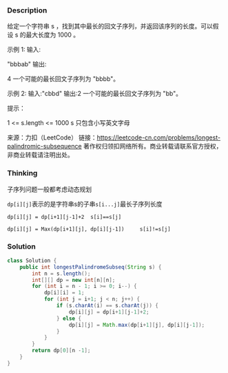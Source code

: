 ### Description

给定一个字符串 s ，找到其中最长的回文子序列，并返回该序列的长度。可以假设 s 的最大长度为 1000 。

 

示例 1:
输入:

"bbbab"
输出:

4
一个可能的最长回文子序列为 "bbbb"。

示例 2:
输入:"cbbd"
输出:2
一个可能的最长回文子序列为 "bb"。

 

提示：

1 <= s.length <= 1000
s 只包含小写英文字母

来源：力扣（LeetCode）
链接：https://leetcode-cn.com/problems/longest-palindromic-subsequence
著作权归领扣网络所有。商业转载请联系官方授权，非商业转载请注明出处。

### Thinking

子序列问题一般都考虑动态规划

`dp[i][j]`表示的是字符串s的子串`s[i...j]`最长子序列长度

`dp[i][j] = dp[i+1][j-1]+2	s[i]==s[j]`

`dp[i][j] = Max(dp[i+1][j], dp[i][j-1])		s[i]!=s[j]`

### Solution
```java
class Solution {
    public int longestPalindromeSubseq(String s) {
        int n = s.length();
        int[][] dp = new int[n][n];
        for (int i = n - 1; i >= 0; i--) {
            dp[i][i] = 1;
            for (int j = i+1; j < n; j++) {
                if (s.charAt(i) == s.charAt(j)) {
                    dp[i][j] = dp[i+1][j-1]+2;
                } else {
                    dp[i][j] = Math.max(dp[i+1][j], dp[i][j-1]);
                }
            }
        }
        return dp[0][n -1];
    }
}
```

